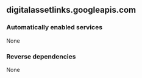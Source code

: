 ## digitalassetlinks.googleapis.com

### Automatically enabled services

None

### Reverse dependencies

None
